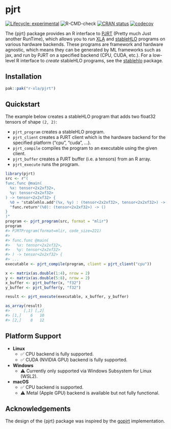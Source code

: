 
<!-- README.md is generated from README.Rmd. Please edit that file -->

# pjrt

<!-- badges: start -->

[![Lifecycle:
experimental](https://img.shields.io/badge/lifecycle-experimental-orange.svg)](https://lifecycle.r-lib.org/articles/stages.html#experimental)
![R-CMD-check](https://github.com/r-xla/pjrt/actions/workflows/R-CMD-check.yaml/badge.svg)
[![CRAN
status](https://www.r-pkg.org/badges/version/pjrt)](https://CRAN.R-project.org/package=pjrt)
[![codecov](https://codecov.io/gh/r-xla/pjrt/branch/main/graph/badge.svg)](https://codecov.io/gh/r-xla/pjrt)
<!-- badges: end -->

The {pjrt} package provides an R interface to
[PJRT](https://github.com/openxla/pjrt) (Pretty much Just another
RunTime), which allows you to *run* [XLA](https://openxla.org/) and
[stableHLO](https://openxla.org/stablehlo) programs on various hardware
backends. These programs are framework and hardware agnostic, which
means they can be generated by ML frameworks such as jax, and run by
PJRT on a specified backend (CPU, CUDA, etc.). For a low-level R
interface to *create* stableHLO programs, see the
[stablehlo](https://github.com/r-xla/stablehlo) package.

## Installation

``` r
pak::pak("r-xla/pjrt")
```

## Quickstart

The example below creates a stableHLO program that adds two float32
tensors of shape `(2, 2)`:

- `pjrt_program` creates a stableHLO program.
- `pjrt_client` creates a PJRT client which is the hardware backend for
  the specified platform (“cpu”, “cuda”, …).
- `pjrt_compile` compiles the program to an executable using the given
  client.
- `pjrt_buffer` creates a PJRT buffer (i.e. a tensors) from an R array.
- `pjrt_execute` runs the program.

``` r
library(pjrt)
src <- r"(
func.func @main(
  %x: tensor<2x2xf32>,
  %y: tensor<2x2xf32>
) -> tensor<2x2xf32> {
  %0 = "stablehlo.add"(%x, %y) : (tensor<2x2xf32>, tensor<2x2xf32>) -> tensor<2x2xf32>
  "func.return"(%0): (tensor<2x2xf32>) -> ()
}
)"
program <- pjrt_program(src, format = "mlir")
program
#> PJRTProgram(format=mlir, code_size=221)
#> 
#> func.func @main(
#>   %x: tensor<2x2xf32>,
#>   %y: tensor<2x2xf32>
#> ) -> tensor<2x2xf32> {
#> ...
executable <- pjrt_compile(program, client = pjrt_client("cpu"))

x <- matrix(as.double(1:4), nrow = 2)
y <- matrix(as.double(5:8), nrow = 2)
x_buffer <- pjrt_buffer(x, "f32")
y_buffer <- pjrt_buffer(y, "f32")

result <- pjrt_execute(executable, x_buffer, y_buffer)

as_array(result)
#>      [,1] [,2]
#> [1,]    6   10
#> [2,]    8   12
```

## Platform Support

- **Linux**
  - :white_check_mark: CPU backend is fully supported.
  - :white_check_mark: CUDA (NVIDIA GPU) backend is fully supported.
- **Windows**
  - :warning: Currently only supported via Windows Subsystem for Linux
    (WSL2).
- **macOS**
  - :white_check_mark: CPU backend is supported.
  - :warning: Metal (Apple GPU) backend is available but not fully
    functional.

## Acknowledgements

The design of the {pjrt} package was inspired by the
[gopjrt](https://github.com/gomlx/gopjrt) implementation.
